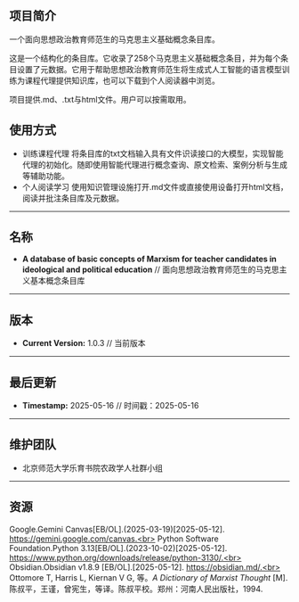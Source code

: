 ## 项目简介
一个面向思想政治教育师范生的马克思主义基础概念条目库。<br>

这是一个结构化的条目库。它收录了258个马克思主义基础概念条目，并为每个条目设置了元数据。它用于帮助思想政治教育师范生将生成式人工智能的语言模型训练为课程代理提供知识库，也可以下载到个人阅读器中浏览。<br>

项目提供.md、.txt与html文件。用户可以按需取用。<br>

## 使用方式
* 训练课程代理
将条目库的txt文档输入具有文件识读接口的大模型，实现智能代理的初始化。随即使用智能代理进行概念查询、原文检索、案例分析与生成等辅助功能。<br>
* 个人阅读学习
使用知识管理设施打开.md文件或直接使用设备打开html文档，阅读并批注条目库及元数据。

---
## 名称
* **A database of basic concepts of Marxism for teacher candidates in ideological and political education**  // 面向思想政治教育师范生的马克思主义基本概念条目库
---
## 版本
* **Current Version:** 1.0.3 // 当前版本
---
## 最后更新
* **Timestamp:** 2025-05-16 // 时间戳：2025-05-16
---
## 维护团队
* 北京师范大学乐育书院农政学人社群小组
---
## 资源
Google.Gemini Canvas[EB/OL].(2025-03-19)[2025-05-12]. https://gemini.google.com/canvas.<br>
Python Software Foundation.Python 3.13[EB/OL].(2023-10-02)[2025-05-12]. https://www.python.org/downloads/release/python-3130/.<br>
Obsidian.Obsidian v1.8.9 [EB/OL].[2025-05-12]. https://obsidian.md/.<br>
Ottomore T, Harris L, Kiernan V G, 等。*A Dictionary of Marxist Thought* [M]. 陈叔平，王谨，曾宪生，等译。陈叔平校。郑州：河南人民出版社，1994.<br>
